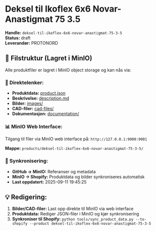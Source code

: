 # Deksel til Ikoflex 6x6 Novar-Anastigmat 75 3.5

**Handle:** `deksel-til-ikoflex-6x6-novar-anastigmat-75-3-5`  
**Status:** draft  
**Leverandør:** PROTONORD

## 📁 Filstruktur (Lagret i MinIO)

Alle produktfiler er lagret i MinIO object storage og kan nås via:

### 🔗 Direktelenker:
- **Produktdata:** [product.json](http://127.0.0.1:9000/products/deksel-til-ikoflex-6x6-novar-anastigmat-75-3-5/product.json)
- **Beskrivelse:** [description.md](http://127.0.0.1:9000/products/deksel-til-ikoflex-6x6-novar-anastigmat-75-3-5/description.md)
- **Bilder:** [images/](http://127.0.0.1:9000/products/deksel-til-ikoflex-6x6-novar-anastigmat-75-3-5/images/)
- **CAD-filer:** [cad-files/](http://127.0.0.1:9000/products/deksel-til-ikoflex-6x6-novar-anastigmat-75-3-5/cad-files/)
- **Dokumentasjon:** [documentation/](http://127.0.0.1:9000/products/deksel-til-ikoflex-6x6-novar-anastigmat-75-3-5/documentation/)

### 📊 MinIO Web Interface:
Tilgang til filer via MinIO web interface på:
`http://127.0.0.1:9000:9001`

**Mappe:** `products/deksel-til-ikoflex-6x6-novar-anastigmat-75-3-5/`

### 🔄 Synkronisering:
- **GitHub → MinIO:** Referanser og metadata
- **MinIO → Shopify:** Produktdata og bilder synkroniseres automatisk
- **Last oppdatert:** 2025-09-11 19:45:25

## 💡 Redigering:
1. **Bilder/CAD-filer:** Last opp direkte til MinIO via web interface
2. **Produktdata:** Rediger JSON-filer i MinIO og kjør synkronisering
3. **Synkroniser til Shopify:** `python tools/sync_product_data.py --to-shopify --product deksel-til-ikoflex-6x6-novar-anastigmat-75-3-5`
